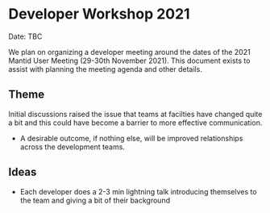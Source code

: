 # Developer Workshop 2021

Date: TBC

We plan on organizing a developer meeting around the dates of the 2021
Mantid User Meeting (29-30th November 2021).
This document exists to assist with planning the meeting agenda
and other details.

## Theme

Initial discussions raised the issue that teams at facilties have changed quite
a bit and this could have become a barrier to more effective communication.

- A desirable outcome, if nothing else, will be improved relationships across
  the development teams.

## Ideas

- Each developer does a 2-3 min lightning talk introducing themselves to the team and giving
  a bit of their background
